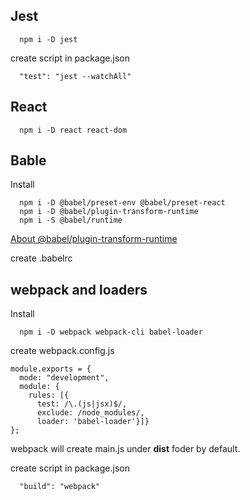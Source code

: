 ## Jest
```
  npm i -D jest
```
create script in package.json
```
  "test": "jest --watchAll"
```

## React
```
  npm i -D react react-dom
```
## Bable
Install
```
  npm i -D @babel/preset-env @babel/preset-react
  npm i -D @babel/plugin-transform-runtime
  npm i -S @babel/runtime
```
[About @babel/plugin-transform-runtime](https://segmentfault.com/q/1010000005596587?from=singlemessage&isappinstalled=1)

create .babelrc


## webpack and loaders
Install
```
  npm i -D webpack webpack-cli babel-loader
```
create webpack.config.js
```
module.exports = {
  mode: "development",
  module: {
    rules: [{
      test: /\.(js|jsx)$/,
      exclude: /node_modules/,
      loader: 'babel-loader'}]}
};
```
webpack will create main.js under **dist** foder by default.

create script in package.json
```
  "build": "webpack"
```